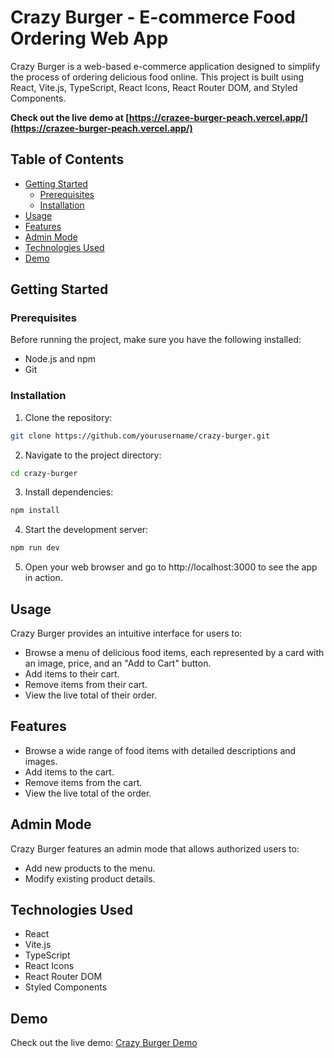# Crazy Burger - E-commerce Food Ordering Web App

Crazy Burger is a web-based e-commerce application designed to simplify the process of ordering delicious food online. This project is built using React, Vite.js, TypeScript, React Icons, React Router DOM, and Styled Components.

**Check out the live demo at [https://crazee-burger-peach.vercel.app/](https://crazee-burger-peach.vercel.app/)**

## Table of Contents

- [Getting Started](#getting-started)
  - [Prerequisites](#prerequisites)
  - [Installation](#installation)
- [Usage](#usage)
- [Features](#features)
- [Admin Mode](#admin-mode)
- [Technologies Used](#technologies-used)
- [Demo](#demo)

## Getting Started

### Prerequisites

Before running the project, make sure you have the following installed:

- Node.js and npm
- Git

### Installation

1. Clone the repository:

```bash
git clone https://github.com/yourusername/crazy-burger.git
```

2. Navigate to the project directory:

```bash
cd crazy-burger
```
3. Install dependencies:

```bash
npm install
```
4. Start the development server:

```bash
npm run dev
```

5. Open your web browser and go to http://localhost:3000 to see the app in action.
## Usage

Crazy Burger provides an intuitive interface for users to:

- Browse a menu of delicious food items, each represented by a card with an image, price, and an "Add to Cart" button.
- Add items to their cart.
- Remove items from their cart.
- View the live total of their order.

## Features

- Browse a wide range of food items with detailed descriptions and images.
- Add items to the cart.
- Remove items from the cart.
- View the live total of the order.

## Admin Mode

Crazy Burger features an admin mode that allows authorized users to:

- Add new products to the menu.
- Modify existing product details.
## Technologies Used

- React
- Vite.js
- TypeScript
- React Icons
- React Router DOM
- Styled Components

## Demo

Check out the live demo: [Crazy Burger Demo](https://crazee-burger-peach.vercel.app/)